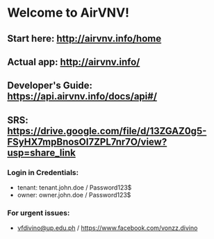 # Welcome to AirVNV!

## Start here: http://airvnv.info/home
## Actual app: http://airvnv.info/
## Developer's Guide: https://api.airvnv.info/docs/api#/
## SRS: https://drive.google.com/file/d/13ZGAZ0g5-FSyHX7mpBnosOI7ZPL7nr7O/view?usp=share_link

### Login in Credentials:
- tenant: tenant.john.doe / Password123$
- owner: owner.john.doe / Password123$

### For urgent issues:
- vfdivino@up.edu.ph / https://www.facebook.com/vonzz.divino
